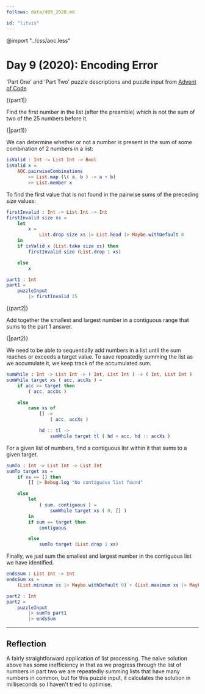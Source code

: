 ```yaml
---
follows: data/d09_2020.md

id: "litvis"
---
```


@import "../css/aoc.less"

# Day 9 (2020): Encoding Error

'Part One' and 'Part Two' puzzle descriptions and puzzle input from [Advent of Code](https://adventofcode.com/2020/day/9)

{(part1|}

Find the first number in the list (after the preamble) which is not the sum of two of the 25 numbers before it.

{|part1)}

We can determine whether or not a number is present in the sum of some combination of 2 numbers in a list:

```elm {l}
isValid : Int -> List Int -> Bool
isValid x =
    AOC.pairwiseCombinations
        >> List.map (\( a, b ) -> a + b)
        >> List.member x
```

To find the first value that is not found in the pairwise sums of the preceding _size_ values:

```elm {l}
firstInvalid : Int -> List Int -> Int
firstInvalid size xs =
    let
        x =
            List.drop size xs |> List.head |> Maybe.withDefault 0
    in
    if isValid x (List.take size xs) then
        firstInvalid size (List.drop 1 xs)

    else
        x
```

```elm {l r}
part1 : Int
part1 =
    puzzleInput
        |> firstInvalid 25
```

{(part2|}

Add together the smallest and largest number in a contiguous range that sums to the part 1 answer.

{|part2)}

We need to be able to sequentially add numbers in a list until the sum reaches or exceeds a target value. To save repeatedly summing the list as we accumulate it, we keep track of the accumulated sum.

```elm {l}
sumWhile : Int -> List Int -> ( Int, List Int ) -> ( Int, List Int )
sumWhile target xs ( acc, accXs ) =
    if acc >= target then
        ( acc, accXs )

    else
        case xs of
            [] ->
                ( acc, accXs )

            hd :: tl ->
                sumWhile target tl ( hd + acc, hd :: accXs )
```

For a given list of numbers, find a contiguous list within it that sums to a given target.

```elm {l}
sumTo : Int -> List Int -> List Int
sumTo target xs =
    if xs == [] then
        [] |> Debug.log "No contiguous list found"

    else
        let
            ( sum, contiguous ) =
                sumWhile target xs ( 0, [] )
        in
        if sum == target then
            contiguous

        else
            sumTo target (List.drop 1 xs)
```

Finally, we just sum the smallest and largest number in the contiguous list we have identified.

```elm {l}
endsSum : List Int -> Int
endsSum xs =
    (List.minimum xs |> Maybe.withDefault 0) + (List.maximum xs |> Maybe.withDefault 0)
```

```elm {l r}
part2 : Int
part2 =
    puzzleInput
        |> sumTo part1
        |> endsSum
```

---

## Reflection

A fairly straightforward application of list processing. The naive solution above has some inefficiency in that as we progress through the list of numbers in part two we are repeatedly summing lists that have many numbers in common, but for this puzzle input, it calculates the solution in milliseconds so I haven't tried to optimise.
